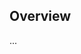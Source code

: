 <!-- Note: Please must use one of our issue templates to file an issue! 🛑 -->
<!-- 👉 https://github.com/JoshuaKGoldberg/cta-example-everything/issues/new/choose 👈 -->
<!-- **Issues that should have been filed with a template will be closed without action, and we will ask you to use a template.** -->

<!-- This blank issue template is only for issues that don't fit any of the templates. -->

## Overview

...
